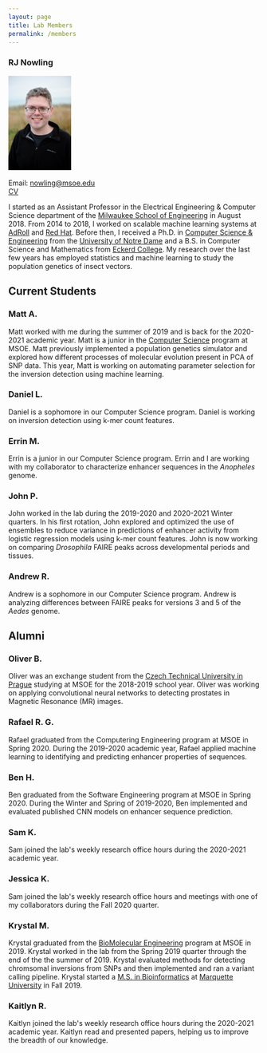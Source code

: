 ```yaml
---
layout: page
title: Lab Members
permalink: /members
---
```


### RJ Nowling

<img src="/images/photos/nowling.jpg" width="25%" height="25%" />

Email: nowling@msoe.edu<br />[CV](/static/rnowling_resume.pdf)

I started as an Assistant Professor in the Electrical Engineering & Computer Science department of the [Milwaukee School of Engineering](https://www.msoe.edu) in August 2018.  From 2014 to 2018, I worked on scalable machine learning systems at [AdRoll](http://www.adroll.com/) and [Red Hat](http://www.redhat.com/). Before then, I received a Ph.D. in [Computer Science & Engineering](http://cse.nd.edu/) from the [University of Notre Dame](http://www.nd.edu) and a B.S. in Computer Science and Mathematics from [Eckerd College](http://www.eckerd.edu).  My research over the last few years has employed statistics and machine learning to study the population genetics of insect vectors.

## Current Students

### Matt A.
Matt worked with me during the summer of 2019 and is back for the 2020-2021 academic year.  Matt is a junior in the [Computer Science](https://www.msoe.edu/academics/undergraduate-degrees/engineering/computer-science/) program at MSOE.  Matt previously implemented a population genetics simulator and explored how different processes of molecular evolution present in PCA of SNP data.  This year, Matt is working on automating parameter selection for the inversion detection using machine learning.

### Daniel L.
Daniel is a sophomore in our Computer Science program.  Daniel is working on inversion detection using k-mer count features.

### Errin M.
Errin is a junior in our Computer Science program.  Errin and I are working with my collaborator to characterize enhancer sequences in the *Anopheles* genome.

### John P.
John worked in the lab during the 2019-2020 and 2020-2021 Winter quarters.  In his first rotation, John explored and optimized the use of ensembles to reduce variance in predictions of enhancer activity from logistic regression models using k-mer count features.  John is now working on comparing *Drosophila* FAIRE peaks across developmental periods and tissues.

### Andrew R.
Andrew is a sophomore in our Computer Science program.  Andrew is analyzing differences between FAIRE peaks for versions 3 and 5 of the *Aedes* genome.

## Alumni

### Oliver B.
Oliver was an exchange student from the [Czech Technical University in Prague](https://www.cvut.cz/en) studying at MSOE for the 2018-2019 school year.  Oliver was working on applying convolutional neural networks to detecting prostates in Magnetic Resonance (MR) images.

### Rafael R. G.
Rafael graduated from the Computering Engineering program at MSOE in Spring 2020.  During the 2019-2020 academic year, Rafael applied machine learning to identifying and predicting enhancer properties of sequences.

### Ben H.
Ben graduated from the Software Engineering program at MSOE in Spring 2020.  During the Winter and Spring of 2019-2020, Ben implemented and evaluated published CNN models on enhancer sequence prediction.

### Sam K.
Sam joined the lab's weekly research office hours during the 2020-2021 academic year.

### Jessica K.
Sam joined the lab's weekly research office hours and meetings with one of my collaborators during the Fall 2020 quarter.

### Krystal M.
Krystal graduated from the [BioMolecular Engineering](https://www.msoe.edu/academics/undergraduate-degrees/engineering/biomolecular-engineering/) program at MSOE in 2019. Krystal worked in the lab from the Spring 2019 quarter through the end of the the summer of 2019. Krystal evaluated methods for detecting chromsomal inversions from SNPs and then implemented and ran a variant calling pipeline.  Krystal started a [M.S. in Bioinformatics](https://www.marquette.edu/grad/programs-bioinformatics.php) at [Marquette University](https://www.marquette.edu/) in Fall 2019.

### Kaitlyn R.
Kaitlyn joined the lab's weekly research office hours during the 2020-2021 academic year.  Kaitlyn read and presented papers, helping us to improve the breadth of our knowledge.

